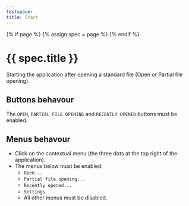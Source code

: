 ```yaml
---
testspace:
title: Start
---
```


{% if page %} {% assign spec = page %} {% endif %}

# {{ spec.title }}
Starting the application after opening a standard file (Open or Partial file opening).

## Buttons behavour
The `OPEN`, `PARTIAL FILE OPENING` and `RECENTLY OPENED` buttons must be enabled.

## Menus behavour
- Click on the contextual menu (the three dots at the top right of the application).
- The menus below must be enabled:
   - `Open...`
   - `Partial file opening...`
   - `Recently opened...`
   - `Settings`
   - All other menus must be disabled.

